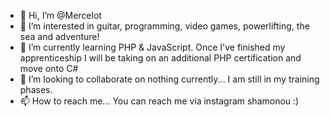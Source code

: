 - 👋 Hi, I’m @Mercelot
- 👀 I’m interested in guitar, programming, video games, powerlifting, the sea and adventure!
- 🌱 I’m currently learning PHP & JavaScript. Once I've finished my apprenticeship I will be taking on an additional PHP certification and move onto C#
- 💞️ I’m looking to collaborate on nothing currently... I am still in my training phases. 
- 📫 How to reach me... You can reach me via instagram shamonou :) 

<!---
Mercelot/Mercelot is a ✨ special ✨ repository because its `README.md` (this file) appears on your GitHub profile.
You can click the Preview link to take a look at your changes.
--->
